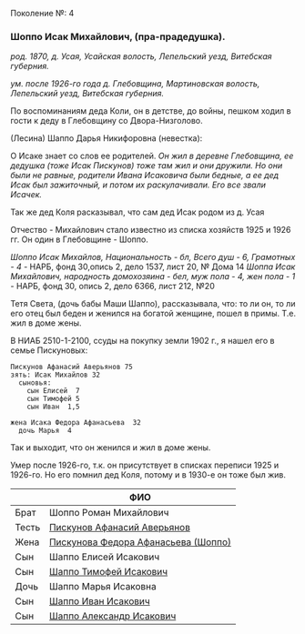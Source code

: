 Поколение №: 4

### Шоппо Исак Михайлович, (пра-прадедушка).

_род. 1870, д. Усая, Усайская волость, Лепельский уезд, Витебская губерния._

_ум. после 1926-го года д. Глебовщина, Мартиновская волость, Лепельский уезд, Витебская губерния._

По воспоминаниям деда Коли, он в детстве, до войны, пешком ходил в гости к деду в Глебовщину со Двора-Низголово.

(Лесина) Шаппо Дарья Никифоровна (невестка):

О Исаке знает со слов ее родителей.
_Он жил в деревне Глебовщина, ее дедушка (тоже Исак Пискунов) тоже там жил и они дружили. 
Но они были не равные, родители Ивана Исаковича были бедные, а ее дед Исак был зажиточный, и потом их раскулачивали.
Его все звали Исачек._

Так же дед Коля расказывал, что сам дед Исак родом из д. Усая

Отчество - Михайлович стало известно из списка хозяйств 1925 и 1926 гг. Он один в Глебовщине - Шоппо.

_Шоппо Исак Михайлов, Национальность     - бл, Всего душ - 6, Грамотных - 4_ - НАРБ, фонд 30,опись 2, дело 1537, лист 20, № Дома 14 
_Шоппа Исак Михайлович, народность домохозяина - бел, муж пола - 4, жен пола - 1_ - НАРБ, фонд 30, опись 2, дело 6366, лист 212, №20 

Тетя Света, (дочь бабы Маши Шаппо), рассказывала, что: то ли он, то ли его отец был беден и женился на богатой женщине, пошел в примы. 
Т.е. жил в доме жены.

В НИАБ 2510-1-2100, ссуды на покупку земли 1902 г., я нашел его в семье Пискуновых:
```
Пискунов Афанасий Аверьянов 75
зять: Исак Михайлов 32
  сыновья:
    сын Елисей  7
    сын Тимофей 5
    сын Иван  1,5

жена Исака Федора Афанасьева  32
  дочь Марья  4
```
Так и выходит, что он женился и жил в доме жены.

Умер после 1926-го, т.к. он присутствует в списках переписи 1925 и 1926-го. Но его помнил дед Коля, потому и в 1930-е он тоже был жив.

|       | ФИО                                                                           |
|-------|-------------------------------------------------------------------------------|
| Брат  | Шоппо Роман Михайлович                                                        |
| Тесть | [Пискунов Афанасий Аверьянов](/ancestors/3-Пискунов-Афанасий-Аверьянов)       |
| Жена  | [Пискунова Федора Афанасьева (Шоппо)](/ancestors/4-Пискунова-Федора-Афанасьевна) |
| Сын   | Шаппо Елисей Исакович                                                         |
| Сын   | [Шаппо Тимофей Исакович](/ancestors/5-Шаппо-Тимофей-Исакович)                 |
| Дочь  | Шаппо Марья Исаковна                                                          |
| Сын   | [Шаппо Иван Исакович](/ancestors/5-Шаппо-Иван-Исакович)                       |
| Сын   | [Шаппо Александр Исакович](/ancestors/5-Шаппо-Александр-Исакович)             |

